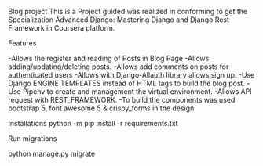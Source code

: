 Blog project
This is a Project guided was realized in conforming to get the Specialization Advanced Django:
Mastering Django and Django Rest Framework in Coursera platform.

Features

-Allows the  register and reading of Posts in Blog Page
-Allows adding/updating/deleting posts.
-Allows add comments on posts for authenticated users
-Allows with Django-Allauth library allows sign up.
-Use Django ENGINE TEMPLATES instead of HTML tags to build the blog post.
-Use Pipenv to create and management the virtual environment.
-Allows API request with REST_FRAMEWORK.
-To build the components was used bootstrap 5, font awesome 5 & crispy_forms in the design

Installations
python -m pip install -r requirements.txt

Run migrations

python manage.py migrate

